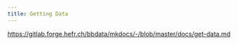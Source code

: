 ```yaml
---
title: Getting Data
---
```


https://gitlab.forge.hefr.ch/bbdata/mkdocs/-/blob/master/docs/get-data.md